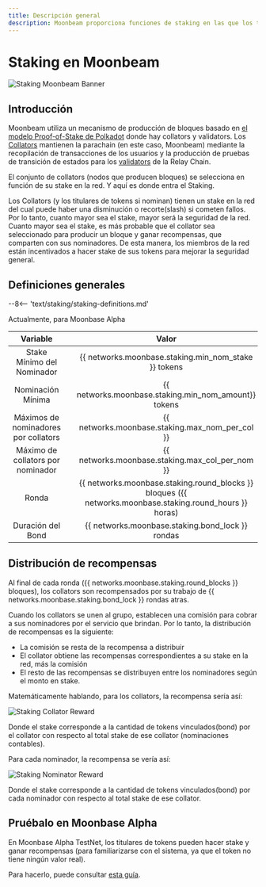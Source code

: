 ```yaml
---
title: Descripción general
description: Moonbeam proporciona funciones de staking en las que los titulares de tokens nominan a los collators con sus tokens y obtienen recompensas.
---
```


# Staking en Moonbeam

![Staking Moonbeam Banner](/images/staking/staking-overview-banner.png)

## Introducción

Moonbeam utiliza un mecanismo de producción de bloques basado en [el modelo Proof-of-Stake de Polkadot](https://wiki.polkadot.network/docs/en/learn-consensus) donde hay collators y validators. Los [Collators](https://wiki.polkadot.network/docs/en/learn-collator) mantienen la parachain (en este caso, Moonbeam) mediante la recopilación de transacciones de los usuarios y la producción de pruebas de transición de estados para los [validators](https://wiki.polkadot.network/docs/en/learn-validator) de la Relay Chain.

El conjunto de collators (nodos que producen bloques) se selecciona en función de su stake en la red. Y aquí es donde entra el Staking.

Los Collators (y los titulares de tokens si nominan) tienen un stake en la red del cual puede haber una disminución o recorte(slash) si cometen fallos. Por lo tanto, cuanto mayor sea el stake, mayor será la seguridad de la red. Cuanto mayor sea el stake, es más probable que el collator sea seleccionado para producir un bloque y ganar recompensas, que comparten con sus nominadores. De esta manera, los miembros de la red están incentivados a hacer stake de sus tokens para mejorar la seguridad general.

## Definiciones generales

--8<-- 'text/staking/staking-definitions.md'

Actualmente, para Moonbase Alpha

|             Variable             |     |                                                  Valor                                                  |
| :------------------------------: | :-: | :-----------------------------------------------------------------------------------------------------: |
|     Stake Mínimo del Nominador    |     |                          {{ networks.moonbase.staking.min_nom_stake }} tokens                           |
|        Nominación Mínima     |     |                          {{ networks.moonbase.staking.min_nom_amount}} tokens                           |
| Máximos de nominadores por collators |     |                             {{ networks.moonbase.staking.max_nom_per_col }}                             |
| Máximo de collators por nominador  |     |                             {{ networks.moonbase.staking.max_col_per_nom }}                             |
|              Ronda               |     | {{ networks.moonbase.staking.round_blocks }} bloques ({{ networks.moonbase.staking.round_hours }} horas) |
|          Duración del Bond           |     |                            {{ networks.moonbase.staking.bond_lock }} rondas                             |

## Distribución de recompensas

Al final de cada ronda ({{ networks.moonbase.staking.round_blocks }} bloques), los collators son recompensados por su trabajo de {{ networks.moonbase.staking.bond_lock }} rondas atras.

Cuando los collators se unen al grupo, establecen una comisión para cobrar a sus nominadores por el servicio que brindan. Por lo tanto, la distribución de recompensas es la siguiente:

 - La comisión se resta de la recompensa a distribuir
 - El collator obtiene las recompensas correspondientes a su stake en la red, más la comisión
 - El resto de las recompensas se distribuyen entre los nominadores según el monto en stake.


Matemáticamente hablando, para los collators, la recompensa sería así:

![Staking Collator Reward](/images/staking/staking-overview-1.png)

Donde el stake corresponde a la cantidad de tokens vinculados(bond) por el collator con respecto al total stake de ese collator (nominaciones contables).

Para cada nominador, la recompensa se vería así:

![Staking Nominator Reward](/images/staking/staking-overview-2.png)

Donde el stake  corresponde a la cantidad de tokens vinculados(bond) por cada nominador con respecto al total stake de ese collator.

## Pruébalo en Moonbase Alpha

En Moonbase Alpha TestNet, los titulares de tokens pueden hacer stake  y ganar recompensas (para familiarizarse con el sistema, ya que el token no tiene ningún valor real).

Para hacerlo, puede consultar [esta guía](/staking/stake/).
